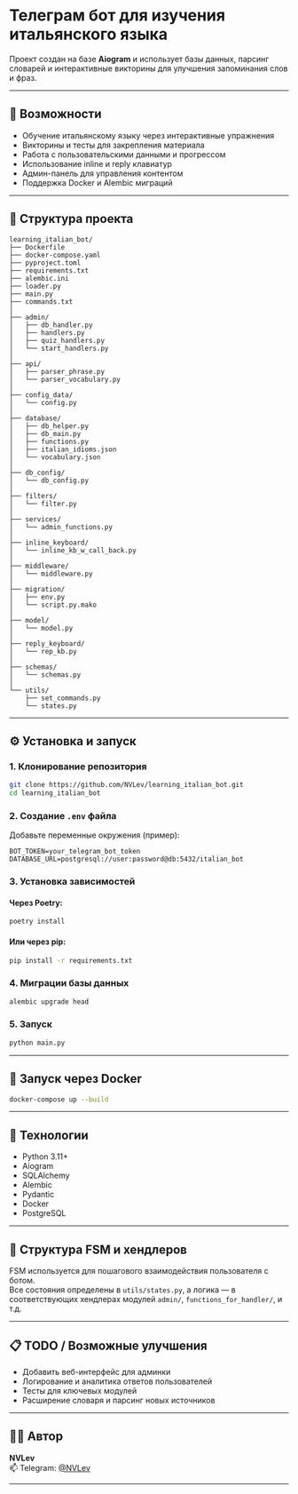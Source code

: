 # Телеграм бот для изучения итальянского языка
 
Проект создан на базе **Aiogram** и использует базы данных, парсинг словарей и интерактивные викторины для улучшения запоминания слов и фраз.

---

## 🚀 Возможности

- Обучение итальянскому языку через интерактивные упражнения  
- Викторины и тесты для закрепления материала  
- Работа с пользовательскими данными и прогрессом  
- Использование inline и reply клавиатур  
- Админ-панель для управления контентом  
- Поддержка Docker и Alembic миграций

---

## 🧩 Структура проекта

```
learning_italian_bot/
├── Dockerfile
├── docker-compose.yaml
├── pyproject.toml
├── requirements.txt
├── alembic.ini
├── loader.py
├── main.py
├── commands.txt
│
├── admin/
│   ├── db_handler.py
│   ├── handlers.py
│   ├── quiz_handlers.py
│   └── start_handlers.py
│
├── api/
│   ├── parser_phrase.py
│   └── parser_vocabulary.py
│
├── config_data/
│   └── config.py
│
├── database/
│   ├── db_helper.py
│   ├── db_main.py
│   ├── functions.py
│   ├── italian_idioms.json
│   └── vocabulary.json
│
├── db_config/
│   └── db_config.py
│
├── filters/
│   └── filter.py
│
├── services/
│   └── admin_functions.py
│
├── inline_keyboard/
│   └── inline_kb_w_call_back.py
│
├── middleware/
│   └── middleware.py
│
├── migration/
│   ├── env.py
│   └── script.py.mako
│
├── model/
│   └── model.py
│
├── reply_keyboard/
│   └── rep_kb.py
│
├── schemas/
│   └── schemas.py
│
└── utils/
    ├── set_commands.py
    └── states.py
```

---

## ⚙️ Установка и запуск

### 1. Клонирование репозитория
```bash
git clone https://github.com/NVLev/learning_italian_bot.git
cd learning_italian_bot
```

### 2. Создание `.env` файла
Добавьте переменные окружения (пример):
```
BOT_TOKEN=your_telegram_bot_token
DATABASE_URL=postgresql://user:password@db:5432/italian_bot
```

### 3. Установка зависимостей

#### Через Poetry:
```bash
poetry install
```

#### Или через pip:
```bash
pip install -r requirements.txt
```

### 4. Миграции базы данных
```bash
alembic upgrade head
```

### 5. Запуск
```bash
python main.py
```

---

## 🐳 Запуск через Docker

```bash
docker-compose up --build
```

---

## 🧠 Технологии

- Python 3.11+
- Aiogram
- SQLAlchemy
- Alembic
- Pydantic
- Docker
- PostgreSQL

---

## 📂 Структура FSM и хендлеров

FSM используется для пошагового взаимодействия пользователя с ботом.  
Все состояния определены в `utils/states.py`, а логика — в соответствующих хендлерах модулей `admin/`, `functions_for_handler/`, и т.д.

---

## 📋 TODO / Возможные улучшения

- Добавить веб-интерфейс для админки  
- Логирование и аналитика ответов пользователей  
- Тесты для ключевых модулей  
- Расширение словаря и парсинг новых источников

---

## 🧑‍💻 Автор

**NVLev**  
📫 Telegram: [@NVLev](https://t.me/NVLev)

---


